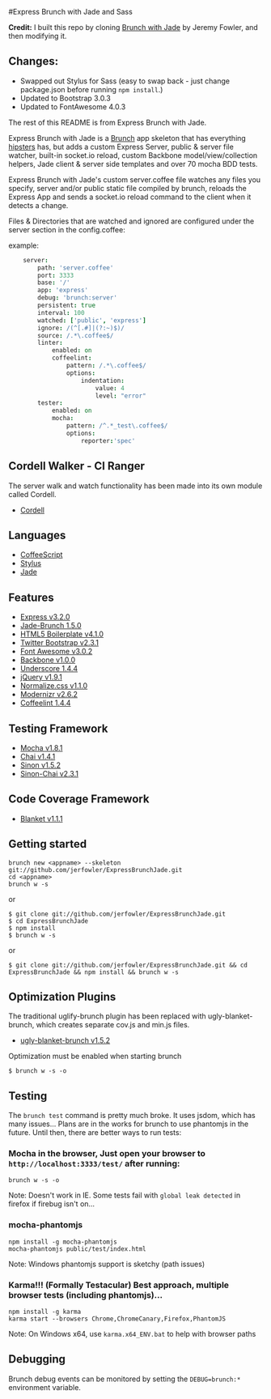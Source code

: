 #Express Brunch with Jade and Sass

**Credit:** I built this repo by cloning 
[Brunch with Jade](https://github.com/jerfowler/ExpressBrunchJade) by Jeremy 
Fowler, and then modifying it.  

## Changes:

* Swapped out Stylus for Sass (easy to swap back - just change package.json before running `npm install`.)
* Updated to Bootstrap 3.0.3
* Updated to FontAwesome 4.0.3

The rest of this README is from Express Brunch with Jade.

Express Brunch with Jade is a [Brunch](http://brunch.io/) app skeleton that has everything [hipsters](https://github.com/elving/brunch-with-hipsters) has, but adds a custom Express Server, public & server file watcher, built-in socket.io reload, custom Backbone model/view/collection helpers, Jade client & server side templates and over 70 mocha BDD tests.

Express Brunch with Jade's custom server.coffee file watches any files you specify, server and/or public static file compiled by brunch, reloads the Express App and sends a socket.io reload command to the client when it detects a change. 

Files & Directories that are watched and ignored are configured under the server section in the config.coffee:

example:
```coffeescript
    server:
        path: 'server.coffee'
        port: 3333
        base: '/'
        app: 'express'
        debug: 'brunch:server'
        persistent: true
        interval: 100
        watched: ['public', 'express']
        ignore: /(^[.#]|(?:~)$)/
        source: /.*\.coffee$/
        linter:
            enabled: on
            coffeelint:
                pattern: /.*\.coffee$/
                options:
                    indentation:
                        value: 4
                        level: "error"
        tester:
            enabled: on
            mocha:
                pattern: /^.*_test\.coffee$/
                options:
                    reporter:'spec'
```

## Cordell Walker - CI Ranger

The server walk and watch functionality has been made into its own module called Cordell. 
- [Cordell](https://github.com/jerfowler/cordell)

## Languages

- [CoffeeScript](http://coffeescript.org/)
- [Stylus](http://learnboost.github.com/stylus/)
- [Jade](http://jade-lang.com/)

## Features
- [Express v3.2.0](http://expressjs.com)
- [Jade-Brunch 1.5.0](https://github.com/brunch/jade-brunch)
- [HTML5 Boilerplate v4.1.0](https://github.com/h5bp/html5-boilerplate)
- [Twitter Bootstrap v2.3.1](http://twitter.github.com/bootstrap)
- [Font Awesome v3.0.2](https://github.com/FortAwesome/Font-Awesome)
- [Backbone v1.0.0](http://backbonejs.org)
- [Underscore 1.4.4](http://underscorejs.org)
- [jQuery v1.9.1](http://jquery.com)
- [Normalize.css v1.1.0](http://necolas.github.com/normalize.css)
- [Modernizr v2.6.2](https://github.com/Modernizr/Modernizr)
- [Coffeelint 1.4.4](https://github.com/ilkosta/coffeelint-brunch)

## Testing Framework

- [Mocha v1.8.1](http://visionmedia.github.com/mocha)
- [Chai v1.4.1](http://chaijs.com)
- [Sinon v1.5.2](http://sinonjs.org)
- [Sinon-Chai v2.3.1](http://chaijs.com/plugins/sinon-chai)

## Code Coverage Framework

- [Blanket v1.1.1](https://github.com/alex-seville/blanket)

## Getting started

    brunch new <appname> --skeleton git://github.com/jerfowler/ExpressBrunchJade.git
    cd <appname>
    brunch w -s

or

    $ git clone git://github.com/jerfowler/ExpressBrunchJade.git
    $ cd ExpressBrunchJade
    $ npm install
    $ brunch w -s

or

    $ git clone git://github.com/jerfowler/ExpressBrunchJade.git && cd ExpressBrunchJade && npm install && brunch w -s

## Optimization Plugins

The traditional uglify-brunch plugin has been replaced with ugly-blanket-brunch, which creates separate cov.js and min.js files.
- [ugly-blanket-brunch v1.5.2](https://github.com/jerfowler/ugly-blanket-brunch)

Optimization must be enabled when starting brunch

    $ brunch w -s -o


## Testing

The `brunch test` command is pretty much broke. It uses jsdom, which has many issues... Plans are in the works for brunch to use phantomjs in the future. Until then, there are better ways to run tests:

### Mocha in the browser, Just open your browser to `http://localhost:3333/test/` after running:

    brunch w -s -o
  
Note: Doesn't work in IE. Some tests fail with `global leak detected` in firefox if firebug isn't on... 

### mocha-phantomjs 

    npm install -g mocha-phantomjs
    mocha-phantomjs public/test/index.html

Note: Windows phantomjs support is sketchy (path issues)

### Karma!!! (Formally Testacular) Best approach, multiple browser tests (including phantomjs)...

    npm install -g karma
    karma start --browsers Chrome,ChromeCanary,Firefox,PhantomJS

Note: On Windows x64, use `karma.x64_ENV.bat` to help with browser paths

## Debugging

Brunch debug events can be monitored by setting the `DEBUG=brunch:*` environment variable. 